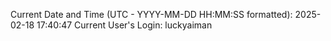 Current Date and Time (UTC - YYYY-MM-DD HH:MM:SS formatted): 2025-02-18 17:40:47
Current User's Login: luckyaiman
